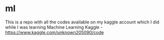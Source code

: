 # ml
This is a repo with all the codes available on my kaggle account which I did while I was learning Machine Learning
Kaggle - https://www.kaggle.com/unknown205090/code
